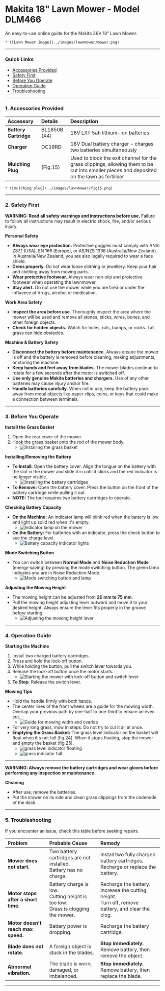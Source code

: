 # Makita 18" Lawn Mower - Model DLM466

An easy-to-use online guide for the Makita 36V 18" Lawn Mower.

    * ![Lawn Mower Image](../images/lawnmower/mower.png)

---

### Quick Links
* [Accessories Provided](#1-accessories-provided)
* [Safety First](#2-safety-first)
* [Before You Operate](#3-before-you-operate)
* [Operation Guide](#4-operation-guide)
* [Troubleshooting](#5-troubleshooting)

---

### 1. Accessories Provided


| Accessory | Details | Description |
| :--- | :--- | :--- |
| **Battery Cartridge** | BL1850B (X4) | 18V LXT 5ah lithium-ion batteries |
| **Charger** | DC18RD | 18V Dual battery charger - charges two batteries simultaneously |
| **Mulching Plug** | (Fig.15) | Used to block the exit channel for the grass clippings, allowing them to be cut into smaller pieces and deposited on the lawn as fertiliser |
    * ![mulching plug](../images/lawnmower/fig15.png)

---

### 2. Safety First

**WARNING: Read all safety warnings and instructions before use.** Failure to follow all instructions may result in electric shock, fire, and/or serious injury.

**Personal Safety**
* **Always wear eye protection.** Protective goggles must comply with ANSI Z87.1 (USA), EN 166 (Europe), or AS/NZS 1336 (Australia/New Zealand). In Australia/New Zealand, you are also legally required to wear a face shield.
* **Dress properly.** Do not wear loose clothing or jewellery. Keep your hair and clothing away from moving parts.
* **Wear protective footwear.** Always wear non-slip and protective footwear when operating the lawnmower.
* **Stay alert.** Do not use the mower while you are tired or under the influence of drugs, alcohol or medication.

**Work Area Safety**
* **Inspect the area before use.** Thoroughly inspect the area where the mower will be used and remove all stones, sticks, wires, bones, and other foreign objects.
* **Check for hidden objects.** Watch for holes, ruts, bumps, or rocks. Tall grass can hide obstacles.

**Machine & Battery Safety**
* **Disconnect the battery before maintenance.** Always ensure the mower is off and the battery is removed before cleaning, making adjustments, or storing the machine.
* **Keep hands and feet away from blades.** The mower blades continue to rotate for a few seconds after the motor is switched off.
* **Use only genuine Makita batteries and chargers.** Use of any other batteries may cause injury and/or fire.
* **Handle batteries carefully.** When not in use, keep the battery pack away from metal objects like paper clips, coins, or keys that could make a connection between terminals.

---

### 3. Before You Operate

**Install the Grass Basket**
1.  Open the rear cover of the mower.
2.  Hook the grass basket onto the rod of the mower body.
    * ![Installing the grass basket](../images/lawnmower/fig13.png)

**Installing/Removing the Battery**
* **To Install:** Open the battery cover. Align the tongue on the battery with the slot in the mower and slide it in until it clicks and the red indicator is no longer visible.
    * ![Installing the battery cartridges](../images/lawnmower/fig17.png)
* **To Remove:** Open the battery cover. Press the button on the front of the battery cartridge while pulling it out.
* **NOTE:** The tool requires two battery cartridges to operate.

**Checking Battery Capacity**
* **On the Machine:** An indicator lamp will blink red when the battery is low and light up solid red when it's empty.
    * ![Indicator lamp on the mower](../images/lawnmower/fig18.png)
* **On the Battery:** For batteries with an indicator, press the check button to see the charge level.
    * ![Battery capacity indicator lights](../images/lawnmower/fig19.png)

**Mode Switching Button**
* You can switch between **Normal Mode** and **Noise Reduction Mode** (energy-saving) by pressing the mode switching button. The green lamp indicates you are in Noise Reduction Mode.
    * ![Mode switching button and lamp](../images/lawnmower/fig20.png)

**Adjusting the Mowing Height**
* The mowing height can be adjusted from **20 mm to 75 mm**.
* Pull the mowing height adjusting lever outward and move it to your desired height. Always ensure the lever fits properly in the groove before starting.
    * ![Adjusting the mowing height lever](../images/lawnmower/fig22.png)

---

### 4. Operation Guide

**Starting the Machine**
1.  Install two charged battery cartridges.
2.  Press and hold the lock-off button.
3.  While holding the button, pull the switch lever towards you.
4.  Release the lock-off button once the motor starts.
    * ![Starting the mower with lock-off button and switch lever](../images/lawnmower/fig21.png)
5.  **To Stop:** Release the switch lever.

**Mowing Tips**
* Hold the handle firmly with both hands.
* The center lines of the front wheels are a guide for the mowing width. Overlap your previous path by one-half to one-third to ensure an even cut.
    * ![Guide for mowing width and overlap](../images/lawnmower/fig30.png)
* For very long grass, mow in steps. Do not try to cut it all at once.
* **Emptying the Grass Basket:** The grass level indicator on the basket will float when it's not full (fig.24). When it stops floating, stop the mower and empty the basket (fig.25).
    * ![grass level indicator floating](../images/lawnmower/fig24.png)
    * ![grass indicator full](../images/lawnmower/fig25.png)

---

**WARNING: Always remove the battery cartridges and wear gloves before performing any inspection or maintenance.**

**Cleaning**
* After use, remove the batteries.
* Put the mower on its side and clean grass clippings from the underside of the deck.

---

### 5. Troubleshooting

If you encounter an issue, check this table before seeking repairs.

| Problem | Probable Cause | Remedy |
| :--- | :--- | :--- |
| **Mower does not start.** | Two battery cartridges are not installed. <br> Battery has no charge. | Install two fully charged battery cartridges. <br> Recharge or replace the battery. |
| **Motor stops after a short time.** | Battery charge is low. <br>Cutting height is too low. <br>Grass is clogging the mower. | Recharge the battery. <br>Increase the cutting height. <br>Turn off, remove battery, and clear the clog. |
| **Motor doesn't reach max speed.** | Battery power is dropping. | Recharge the battery cartridge. |
| **Blade does not rotate.** | A foreign object is stuck in the blades. | **Stop immediately.** Remove battery, then remove the object. |
| **Abnormal vibration.** | The blade is worn, damaged, or imbalanced. | **Stop immediately.** Remove battery, then replace the blade. |

---


